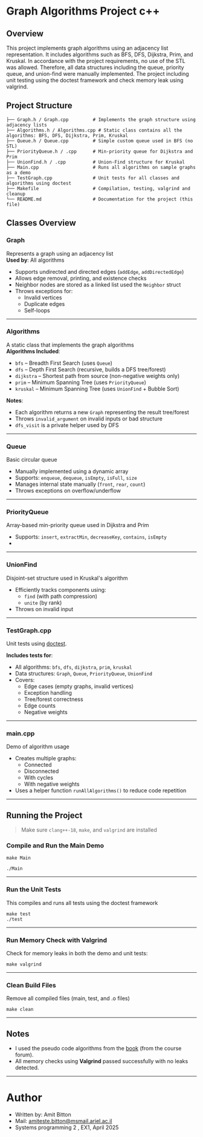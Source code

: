 # Graph Algorithms Project c++

## Overview
This project implements graph algorithms using an adjacency list representation. It includes algorithms such as BFS, DFS, Dijkstra, Prim, and Kruskal. 
In accordance with the project requirements, no use of the STL was allowed.
Therefore, all data structures including the queue, priority queue, and union-find were manually implemented. 
The project including unit testing using the doctest framework and check memory leak using valgrind.

## Project Structure  
```
├── Graph.h / Graph.cpp         # Implements the graph structure using adjacency lists
├── Algorithms.h / Algorithms.cpp # Static class contains all the algorithms: BFS, DFS, Dijkstra, Prim, Kruskal
├── Queue.h / Queue.cpp         # Simple custom queue used in BFS (no STL)
├── PriorityQueue.h / .cpp      # Min-priority queue for Dijkstra and Prim
├── UnionFind.h / .cpp          # Union-Find structure for Kruskal
├── Main.cpp                    # Runs all algorithms on sample graphs as a demo
├── TestGraph.cpp               # Unit tests for all classes and algorithms using doctest
├── Makefile                    # Compilation, testing, valgrind and cleanup
└── README.md                   # Documentation for the project (this file)
```
## Classes Overview

### Graph
Represents a graph using an adjacency list  
**Used by**: All algorithms  
- Supports undirected and directed edges (`addEdge`, `addDirectedEdge`)
- Allows edge removal, printing, and existence checks
- Neighbor nodes are stored as a linked list used the `Neighbor` struct
- Throws exceptions for:
  - Invalid vertices
  - Duplicate edges
  - Self-loops

---

### Algorithms
A static class that implements the graph algorithms  
**Algorithms Included**:
- `bfs` – Breadth First Search (uses `Queue`)
- `dfs` – Depth First Search (recursive, builds a DFS tree/forest)
- `dijkstra` – Shortest path from source (non-negative weights only)
- `prim` – Minimum Spanning Tree (uses `PriorityQueue`)
- `kruskal` – Minimum Spanning Tree (uses `UnionFind` + Bubble Sort)

**Notes**:
- Each algorithm returns a new `Graph` representing the result tree/forest
- Throws `invalid_argument` on invalid inputs or bad structure
- `dfs_visit` is a private helper used by DFS

---

### Queue
Basic circular queue   
- Manually implemented using a dynamic array
- Supports: `enqueue`, `dequeue`, `isEmpty`, `isFull`, `size`
- Manages internal state manually (`front`, `rear`, `count`)
- Throws exceptions on overflow/underflow

---

### PriorityQueue
Array-based min-priority queue used in Dijkstra and Prim  
- Supports: `insert`, `extractMin`, `decreaseKey`, `contains`, `isEmpty`
- 
---

### UnionFind
Disjoint-set structure used in Kruskal's algorithm  
- Efficiently tracks components using:
  - `find` (with path compression)
  - `unite` (by rank)
- Throws on invalid input

---

### TestGraph.cpp
Unit tests using  [doctest](https://github.com/doctest/doctest). 

**Includes tests for**:
- All algorithms: `bfs`, `dfs`, `dijkstra`, `prim`, `kruskal`
- Data structures: `Graph`, `Queue`, `PriorityQueue`, `UnionFind`
- Covers:
  - Edge cases (empty graphs, invalid vertices)
  - Exception handling
  - Tree/forest correctness
  - Edge counts
  - Negative weights 

---

### main.cpp
Demo of algorithm usage  
- Creates multiple graphs:
  - Connected
  - Disconnected
  - With cycles
  - With negative weights
- Uses a helper function `runAllAlgorithms()` to reduce code repetition

---

## Running the Project

>  Make sure `clang++-18`, `make`, and `valgrind` are installed

### Compile and Run the Main Demo
```
make Main

./Main
```
---
### Run the Unit Tests
This compiles and runs all tests using the doctest framework
```
make test
./test
```
---
### Run Memory Check with Valgrind
Check for memory leaks in both the demo and unit tests:
```
make valgrind
```
---
### Clean Build Files
Remove all compiled files (main, test, and .o files)
```
make clean
```
---
## Notes
+ I used the pseudo code algorithms from the [book](https://dl.ebooksworld.ir/books/Introduction.to.Algorithms.4th.Leiserson.Stein.Rivest.Cormen.MIT.Press.9780262046305.EBooksWorld.ir.pdf
) (from the course forum).
+ All memory checks using **Valgrind** passed successfully with no leaks detected.

---
# Author
+ Written by: Amit Bitton
+ Mail: amiteste.bitton@msmail.ariel.ac.il
+ Systems programming 2 , EX1, April 2025
